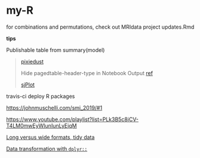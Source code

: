 # my-R
for combinations and permutations, check out MRIdata project updates.Rmd





**tips**



Publishable table from summary(model) 

>[pixiedust](https://cran.r-project.org/web/packages/pixiedust/vignettes/pixiedust.html)
>
>Hide pagedtable-header-type in Notebook Output [ref](https://stackoverflow.com/questions/46163466/data-frame-printing-in-r-markdown-how-to-hide-column-type)
>
>[sjPlot](https://cran.r-project.org/web/packages/sjPlot/vignettes/tab_model_estimates.html)







travis-ci deploy R packages

https://johnmuschelli.com/smi_2019/#1

https://www.youtube.com/playlist?list=PLk3B5c8iCV-T4LM0mwEyWIunIunLyEjqM





[Long versus wide formats, tidy data](https://bcaffo.github.com/MRIcloudTutorial/longVwide/longVwide.html)

[Data transformation with `dplyr::`](https://github.com/courtiol/Rguides)